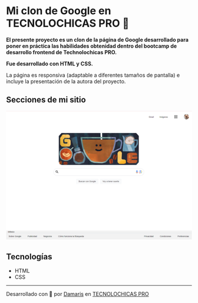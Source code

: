 # Mi clon de Google en TECNOLOCHICAS PRO 💜

**El presente proyecto es un clon de la página de Google desarrollado para poner en práctica las habilidades obtenidad dentro del bootcamp de desarrollo frontend de Technolochicas PRO.**

**Fue desarrollado con HTML y CSS.**

La página es responsiva (adaptable a diferentes tamaños de pantalla) e incluye la presentación de la autora del proyecto.

## Secciones de mi sitio

![Clon de google](assets/Captura.PNG)

## Tecnologías

* HTML
* CSS

---

Desarrollado con  💜 por [Damaris](http:) en [TECNOLOCHICAS PRO](https://tecnolochicas.mx/)
